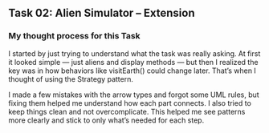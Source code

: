 ## Task 02: Alien Simulator – Extension

### My thought process for this Task

I started by just trying to understand what the task was really asking. At first it looked simple — just aliens and display methods — but then I realized the key was in how behaviors like visitEarth() could change later. That’s when I thought of using the Strategy pattern.

I made a few mistakes with the arrow types and forgot some UML rules, but fixing them helped me understand how each part connects. I also tried to keep things clean and not overcomplicate. This helped me see patterns more clearly and stick to only what’s needed for each step.
